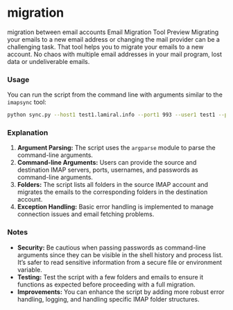 # migration

migration between email accounts  Email Migration Tool Preview  Migrating your emails to a new email address or changing the mail provider can be a challenging task. That tool helps you to migrate your emails to a new account. No chaos with multiple email addresses in your mail program, lost data or undeliverable emails.


### Usage

You can run the script from the command line with arguments similar to the `imapsync` tool:

```sh
python sync.py --host1 test1.lamiral.info --port1 993 --user1 test1 --password1 "secret1" --host2 test2.lamiral.info --port2 993 --user2 test2 --password2 "secret2"
```

### Explanation

1. **Argument Parsing:** The script uses the `argparse` module to parse the command-line arguments.
2. **Command-line Arguments:** Users can provide the source and destination IMAP servers, ports, usernames, and passwords as command-line arguments.
3. **Folders:** The script lists all folders in the source IMAP account and migrates the emails to the corresponding folders in the destination account.
4. **Exception Handling:** Basic error handling is implemented to manage connection issues and email fetching problems.


### Notes

- **Security:** Be cautious when passing passwords as command-line arguments since they can be visible in the shell history and process list. It’s safer to read sensitive information from a secure file or environment variable.
- **Testing:** Test the script with a few folders and emails to ensure it functions as expected before proceeding with a full migration.
- **Improvements:** You can enhance the script by adding more robust error handling, logging, and handling specific IMAP folder structures.
